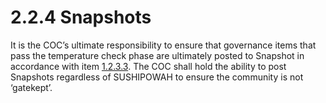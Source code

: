 # 2.2.4 Snapshots

It is the COC’s ultimate responsibility to ensure that governance items that pass the temperature check phase are ultimately posted to Snapshot in accordance with item [1.2.3.3](../../1.0-governance/1.2-proposal-process/1.2.4-implementation-vote/1.2.4.3-snapshot-posting.md). The COC shall hold the ability to post Snapshots regardless of SUSHIPOWAH to ensure the community is not ‘gatekept’.&#x20;
